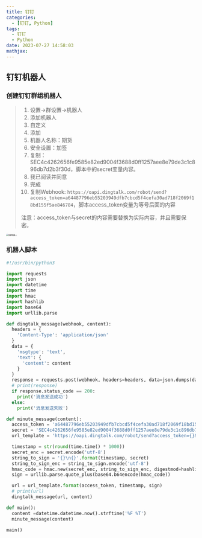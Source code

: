 ```yaml
---
title: 钉钉
categories:
  - [钉钉, Python]
tags:
  - 钉钉
  - Python
date: 2023-07-27 14:58:03
mathjax:
---
```

## 钉钉机器人
### 创建钉钉群组机器人

> 1. 设置→群设置→机器人
> 2. 添加机器人
> 3. 自定义
> 4. 添加
> 5. 机器人名称：期货
> 6. 安全设置：加签
> 7. 复制：SEC4c4262656fe9585e82ed9004f3688d0ff1257aee8e79de3c1c896db7d2b3f30d，脚本中的secret变量内容。
> 8. 我已阅读并同意
> 9. 完成
> 10. 复制Webhook: `https://oapi.dingtalk.com/robot/send?access_token=a64487796eb55203949dfb7cbcd5f4cefa30ad718f2069f18bd155f5ae846784`，脚本access_token变量为等号后面的内容
>
> 注意：access_token与secret的内容需要替换为实际内容，并且需要保密。

<!--more-->

<img src="image-20230729150206740.png" alt="创建机器人" style="zoom:33%;" />

### 机器人脚本

```python
#!/usr/bin/python3

import requests
import json
import datetime
import time
import hmac
import hashlib
import base64
import urllib.parse

def dingtalk_message(webhook, content):
  headers = {
    'Content-Type': 'application/json'
  }
  data = {
    'msgtype': 'text',
    'text': {
      'content': content
    }
  }
  response = requests.post(webhook, headers=headers, data=json.dumps(data))
  # print(response)
  if response.status_code == 200:
    print('消息发送成功')
  else:
    print('消息发送失败')

def minute_message(content):
  access_token = 'a64487796eb55203949dfb7cbcd5f4cefa30ad718f2069f18bd155f5ae846784'
  secret = 'SEC4c4262656fe9585e82ed9004f3688d0ff1257aee8e79de3c1c896db7d2b3f30d'
  url_template = 'https://oapi.dingtalk.com/robot/send?access_token={}&timestamp={}&sign={}'

  timestamp = str(round(time.time() * 1000))
  secret_enc = secret.encode('utf-8')
  string_to_sign = '{}\n{}'.format(timestamp, secret)
  string_to_sign_enc = string_to_sign.encode('utf-8')
  hmac_code = hmac.new(secret_enc, string_to_sign_enc, digestmod=hashlib.sha256).digest()
  sign = urllib.parse.quote_plus(base64.b64encode(hmac_code))

  url = url_template.format(access_token, timestamp, sign)
  # print(url)
  dingtalk_message(url, content)

def main():
  content =datetime.datetime.now().strftime('%F %T')
  minute_message(content)

main()

```



